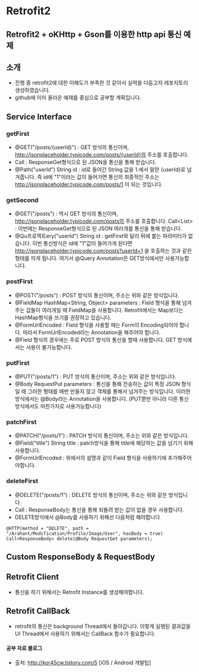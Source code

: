 # Retrofit2
## Retrofit2 + oKHttp + Gson를 이용한 http api 통신 예제
## 소개
* 진행 중 retrofit2에 대한 이해도가 부족한 것 같아서 실력을 다듬고자 레포지토리 생성하였습니다.
* github에 이미 올라온 예제를 중심으로 공부할 계획입니다.

## Service Interface
### getFirst
* @GET("/posts/{userId}") : GET 방식의 통신이며, http://jsonplaceholder.typicode.com/posts/{userId}의 주소를 호출합니다.
* Call<ResponseGet> : ResponseGet형식으로 된 JSON을 통신을 통해 받습니다.
* @Path("userId") String id : id로 들어간 String 값을 1.에서 말한 {userId}로 넘겨줍니다. 즉 id에 "1"이라는 값이 들어가면 통신의 최종적인 주소는 http://jsonplaceholder.typicode.com/posts/1 이 되는 것입니다.

### getSecond

* @GET("/posts") : 역시 GET 방식의 통신이며, http://jsonplaceholder.typicode.com/posts의 주소를 호출합니다.
Call<List<ResponseGet>> : 이번에는 ResponseGet형식으로 된 JSON 여러개를 통신을 통해 받습니다.
* @Qu프로젝트ery("userId") String id : getFirst와 달리 뒤에 붙는 파라미터가 없습니다. 이번 통신방식은 id에 "1"값이 들어가게 된다면 http://jsonplaceholder.typicode.com/posts?userId=1 을 호출하는 것과 같은 형태를 띄게 됩니다. 여기서 @Query Annotation은 GET방식에서만 사용가능합니다.

### postFirst

* @POST("/posts") : POST 방식의 통신이며, 주소는 위와 같은 방식입니다.
* @FieldMap HashMap<String, Object> parameters : Field 형식을 통해 넘겨주는 값들이 여러개일 때 FieldMap을 사용합니다. Retrofit에서는 Map보다는 HashMap형식을 쓰기를 권장하고 있습니다.
* @FormUrlEncoded : Field 형식을 사용할 때는 Form이 Encoding되어야 합니다. 따라서 FormUrlEncoded라는 Annotation을 해주어야 합니다.
* @Field 형식의 경우에는 주로 POST 방식의 통신을 할때 사용합니다. GET 방식에서는 사용이 불가능합니다.
### putFirst

* @PUT("/posts/1") : PUT 방식의 통신이며, 주소는 위와 같은 방식입니다.
* @Body RequestPut parameters : 통신을 통해 전송하는 값이 특정 JSON 형식일 때 그러한 형태를 매번 만들지 않고 객체를 통해서 넘겨주는 방식입니다. 이러한 방식에서는 @Body라는 Annotation을 사용합니다. (PUT뿐만 아니라 다른 통신 방식에서도 마찬가지로 사용가능합니다)
### patchFirst

* @PATCH("/posts/1") : PATCH 방식의 통신이며, 주소는 위와 같은 방식입니다.
* @Field("title") String title : patch방식을 통해 title에 해당하는 값을 넘기기 위해 사용합니다.
* @FormUrlEncoded : 위에서의 설명과 같이 Field 형식을 사용하기에 추가해주어야합니다.

### deleteFirst

* @DELETE("/posts/1") : DELETE 방식의 통신이며, 주소는 위와 같은 방식입니다.
* Call<ResponseBody> : ResponseBody는 통신을 통해 되돌려 받는 값이 없을 경우 사용합니다.
* DELETE방식에서 @Body를 사용하기 위해선 다음처럼 해야합니다
```
@HTTP(method = "DELETE", path = "/Arahant/Modification/Profile/Image/User", hasBody = true)
Call<ResponseBody> delete(@Body RequestGet parameters);
```

## Custom ResponseBody & RequestBody

## Retrofit Client
* 통신을 하기 위해서는 Retrofit Instance를 생성해야합니다.

## Retrofit CallBack
* retrofit의 통신은 background Thread에서 돌아갑니다. 이렇게 실행된 결과값을 UI Thread에서 사용하기 위해서는 CallBack 함수가 필요합니다.

#### 공부 자료 블로그
* 출처: http://kor45cw.tistory.com/5 [iOS / Android 개발팁]
